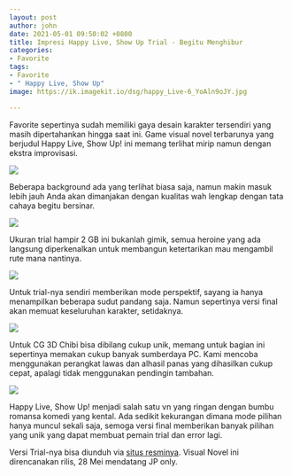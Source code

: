 ```yaml
---
layout: post
author: john
date: 2021-05-01 09:50:02 +0800
title: Impresi Happy Live, Show Up Trial - Begitu Menghibur
categories:
- Favorite
tags:
- Favorite
- " Happy Live, Show Up"
image: https://ik.imagekit.io/dsg/happy_Live-6_YoAln9oJY.jpg

---
```

Favorite sepertinya sudah memiliki gaya desain karakter tersendiri yang masih dipertahankan hingga saat ini. Game visual novel terbarunya yang berjudul Happy Live, Show Up! ini memang terlihat mirip namun dengan ekstra improvisasi.

![](https://ik.imagekit.io/dsg/Happy_Live_hc0F2DsFexf.jpg)

Beberapa background ada yang terlihat biasa saja, namun makin masuk lebih jauh Anda akan dimanjakan dengan kualitas wah lengkap dengan tata cahaya begitu bersinar.

![](https://ik.imagekit.io/dsg/happy_Live-8_acuGBt5OQzo.jpg)

Ukuran trial hampir 2 GB ini bukanlah gimik, semua heroine yang ada langsung diperkenalkan untuk membangun ketertarikan mau mengambil rute mana nantinya.

![](https://ik.imagekit.io/dsg/happy_Live-7_mvS8zNOCdMG.jpg)

Untuk trial-nya sendiri memberikan mode perspektif, sayang ia hanya menampilkan beberapa sudut pandang saja. Namun sepertinya versi final akan memuat keseluruhan karakter, setidaknya.

![](https://ik.imagekit.io/dsg/Happy_Live-9_HFpVHjLIz.jpg)

Untuk CG 3D Chibi bisa dibilang cukup unik, memang untuk bagian ini sepertinya memakan cukup banyak sumberdaya PC. Kami mencoba menggunakan perangkat lawas dan alhasil panas yang dihasilkan cukup cepat, apalagi tidak menggunakan pendingin tambahan.

![](https://ik.imagekit.io/dsg/Happy_Live-4_N2XnRcPel.jpg)

Happy Live, Show Up! menjadi salah satu vn yang ringan dengan bumbu romansa komedi yang kental. Ada sedikit kekurangan dimana mode pilihan hanya muncul sekali saja, semoga versi final memberikan banyak pilihan yang unik yang dapat membuat pemain trial dan error lagi.

Versi Trial-nya bisa diunduh via [situs resminya](http://www.favo-soft.jp/soft/product/happylive_showup/trial.html). Visual Novel ini direncanakan rilis, 28 Mei mendatang JP only.